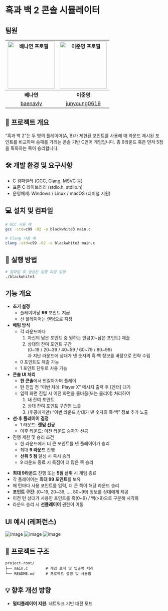 # 흑과 백 2 콘솔 시뮬레이터
## 팀원 

| <img alt="배나연 프로필" src="https://github.com/baenavly.png" width="150px"> | <img alt="이준영 프로필" src="https://github.com/junyoung0619.png" width="150px"> |
| :----------------------------------------------------------------------------------: | :-------------------------------------------------------------------------: |
| **배나연**                                                                          | **이준영**                                                                  |
|             [baenavly](https://github.com/baenavly)                   | [junyoung0619](https://github.com/junyoung0619)                                          |

## 📄 프로젝트 개요

“흑과 백 2”는 두 명의 플레이어(A, B)가 제한된 포인트를 사용해 매 라운드 제시된 포인트를 비교하며 승패를 가리는 콘솔 기반 C언어 게임입니다. 총 9라운드 혹은 먼저 5점을 획득하는 쪽이 승리합니다.

## 🛠️ 개발 환경 및 요구사항

* C 컴파일러 (GCC, Clang, MSVC 등)
* 표준 C 라이브러리 (stdio.h, stdlib.h)
* 운영체제: Windows / Linux / macOS (터미널 지원)

## 💻 설치 및 컴파일

```bash
# GCC 사용 예
gcc -std=c99 -O2 -o blackwhite3 main.c

# Clang 사용 예
clang -std=c99 -O2 -o blackwhite3 main.c
```

## 🚀 실행 방법

```bash
# 컴파일 후 생성된 실행 파일 실행
./blackwhite3
```
## 기능 개요
- **초기 설정**
  - 플레이어당 **99** 포인트 지급
  - 선 플레이어는 랜덤으로 지정
- **배팅 방식**
  - 각 라운드마다
    1. 자신의 남은 포인트 중 원하는 만큼(0~남은 포인트) 제출
    2. 상대의 잔여 포인트 구간 <br>
    (0~19 / 20~39 / 40~59 / 60~79 / 80~99) <br>과 지난 라운드에 상대가 낸 숫자의 흑·백 정보를 바탕으로 전략 수립
  - 0 포인트도 제출 가능
  - 1 포인트 단위로 사용 가능
- **콘솔 UI 처리**
  - **한 콘솔**에서 번갈아가며 플레이
  - 턴 진입 전 “이번 차례: Player X” 메시지 출력 후 [엔터] 대기
  - 입력 화면 진입 시 이전 화면을 줄바꿈(또는 클리어) 처리하여
    1. 내 잔여 포인트
    2. 상대 잔여 포인트 구간만 노출
    3. (후공에게만) “이번 라운드 상대가 낸 숫자의 흑·백” 정보 추가 노출
- **선·후 플레이어 결정**
  - 1 라운드: **랜덤 선공**
  - 이후 라운드: 이전 라운드 승자가 선공
- 진행 제한 및 승리 조건
  - 한 라운드에서 더 큰 포인트를 낸 플레이어가 승리
  - 최대 **9 라운드** 진행
  - **선취 5 점** 달성 시 즉시 승리
  - 9 라운드 종료 시 득점이 더 많은 쪽 승리
* **최대 9라운드** 진행 또는 **5점 선취** 시 게임 종료
* 각 플레이어는 **최대 99 포인트**를 보유
* 매 턴마다 사용 포인트를 입력, 더 큰 쪽이 해당 라운드 승리
* **포인트 구간**: (0\~19, 20\~39, …, 80\~99) 정보를 상대에게 제공
* 이전 턴 상대가 사용한 포인트를 흑(0\~9) / 백(>9)으로 구분해 시각화
* 라운드 승리 시 **선플레이어** 권한이 이동

## UI 예시 (레퍼런스)
![image](https://github.com/user-attachments/assets/5d8756fe-0a5b-4455-bac7-cf1b1b3d4169)
![image](https://github.com/user-attachments/assets/d20e23f2-67ed-48ba-b8fb-75e660089c99)
![image](https://github.com/user-attachments/assets/59f9f573-f384-46bc-ba70-e620ef6bab04)


## 📂 프로젝트 구조

```
project-root/
├── main.c        # 게임 로직 및 입출력 처리
└── README.md     # 프로젝트 설명 및 사용법
```

## 💡 향후 개선 방향

* **멀티플레이어 지원**: 네트워크 기반 대전 모드


